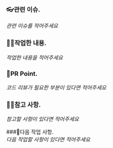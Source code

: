 ### 👓관련 이슈.   
_관련 이슈를 적어주세요_  

### 👩‍💻작업한 내용.   
_작업한 내용을 적어주세요_  

### 🙏PR Point.   
_코드 리뷰가 필요한 부분이 있다면 적어주세요_  

### 🫶🏻참고 사항.    
_참고할 사항이 있다면 적어주세요_    

###🎲다음 작업 사항.    
_다음 작업할 사항이 있다면 적어주세요_

